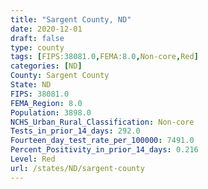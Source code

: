 ```yaml
---
title: "Sargent County, ND"
date: 2020-12-01
draft: false
type: county
tags: [FIPS:38081.0,FEMA:8.0,Non-core,Red]
categories: [ND]
County: Sargent County
State: ND
FIPS: 38081.0
FEMA_Region: 8.0
Population: 3898.0
NCHS_Urban_Rural_Classification: Non-core
Tests_in_prior_14_days: 292.0
Fourteen_day_test_rate_per_100000: 7491.0
Percent_Positivity_in_prior_14_days: 0.216
Level: Red
url: /states/ND/sargent-county
---
```



